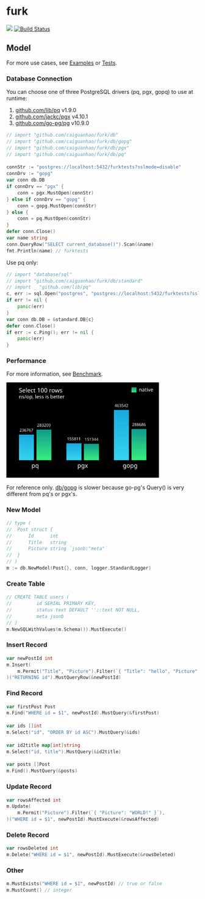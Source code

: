 # furk

[![](https://godoc.org/github.com/caiguanhao/furk?status.svg)](https://pkg.go.dev/github.com/caiguanhao/furk#section-directories)
[![Build Status](https://travis-ci.com/caiguanhao/furk.svg?branch=master)](https://travis-ci.com/caiguanhao/furk)

## Model

For more use cases, see [Examples](db/examples_test.go) or [Tests](db/model_sql_test.go).

### Database Connection

You can choose one of three PostgreSQL drivers (pq, pgx, gopq) to use at runtime:
1. [github.com/lib/pq](https://github.com/lib/pq) v1.9.0
2. [github.com/jackc/pgx](https://github.com/jackc/pgx) v4.10.1
3. [github.com/go-pg/pg](https://github.com/go-pg/pg) v10.9.0

```go
// import "github.com/caiguanhao/furk/db"
// import "github.com/caiguanhao/furk/db/gopg"
// import "github.com/caiguanhao/furk/db/pgx"
// import "github.com/caiguanhao/furk/db/pq"

connStr := "postgres://localhost:5432/furktests?sslmode=disable"
connDrv := "gopg"
var conn db.DB
if connDrv == "pgx" {
	conn = pgx.MustOpen(connStr)
} else if connDrv == "gopg" {
	conn = gopg.MustOpen(connStr)
} else {
	conn = pq.MustOpen(connStr)
}
defer conn.Close()
var name string
conn.QueryRow("SELECT current_database()").Scan(&name)
fmt.Println(name) // furktests
```

Use pq only:

```go
// import "database/sql"
// import "github.com/caiguanhao/furk/db/standard"
// import _ "github.com/lib/pq"
c, err := sql.Open("postgres", "postgres://localhost:5432/furktests?sslmode=disable")
if err != nil {
	panic(err)
}
var conn db.DB = &standard.DB{c}
defer conn.Close()
if err := c.Ping(); err != nil {
	panic(err)
}
```

### Performance

For more information, see [Benchmark](db/benchmark_test.go).

<img width="400" src="./db/benchmark.svg">

For reference only. [db/gopg](db/gopg/gopg.go) is slower because go-pg's
Query() is very different from pq's or pgx's.

### New Model

```go
// type (
// 	Post struct {
// 		Id      int
// 		Title   string
// 		Picture string `jsonb:"meta"`
// 	}
// )
m := db.NewModel(Post{}, conn, logger.StandardLogger)
```

### Create Table

```go
// CREATE TABLE users (
//         id SERIAL PRIMARY KEY,
//         status text DEFAULT ''::text NOT NULL,
//         meta jsonb
// )
m.NewSQLWithValues(m.Schema()).MustExecute()
```

### Insert Record

```go
var newPostId int
m.Insert(
	m.Permit("Title", "Picture").Filter(`{ "Title": "hello", "Picture": "world!" }`),
)("RETURNING id").MustQueryRow(&newPostId)
```

### Find Record

```go
var firstPost Post
m.Find("WHERE id = $1", newPostId).MustQuery(&firstPost)

var ids []int
m.Select("id", "ORDER BY id ASC").MustQuery(&ids)

var id2title map[int]string
m.Select("id, title").MustQuery(&id2title)

var posts []Post
m.Find().MustQuery(&posts)
```

### Update Record

```go
var rowsAffected int
m.Update(
	m.Permit("Picture").Filter(`{ "Picture": "WORLD!" }`),
)("WHERE id = $1", newPostId).MustExecute(&rowsAffected)
```

### Delete Record

```go
var rowsDeleted int
m.Delete("WHERE id = $1", newPostId).MustExecute(&rowsDeleted)
```

### Other

```go
m.MustExists("WHERE id = $1", newPostId) // true or false
m.MustCount() // integer
```
